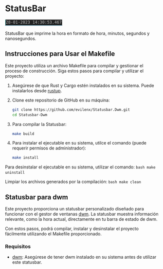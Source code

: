 # StatusBar 
![statusbar](/screenshot/picture.jpg) 

   StatusBar que imprime la hora en formato de hora, minutos, segundos y nanosegundos. 



## Instrucciones para Usar el Makefile

Este proyecto utiliza un archivo Makefile para compilar y gestionar el proceso de construcción. Siga estos pasos para compilar y utilizar el proyecto:

1. Asegúrese de que Rust y Cargo estén instalados en su sistema. Puede instalarlos desde [rustup](https://rustup.rs/).

2. Clone este repositorio de GitHub en su máquina:

   ```bash
   git clone https://github.com/evilenx/Statusbar.Dwm.git
   cd Statusbar-Dwm
   ```
3. Para compilar la Statusbar:

   ```bash
   make build
   ```

4. Para instalar el ejecutable en su sistema, utilce el comando (puede requerir permisos de administrador):

      ```bash
      make install 
      ```

Para desinstalar el ejecutable en su sistema, utilizar el comando: 
      ```bash
      make uninstall 
      ```

Limpiar los archivos generados por la compilación: 
      ```bash
      make clean  
      ```
## Statusbar para dwm

Este proyecto proporciona un statusbar personalizado diseñado para funcionar con el gestor de ventanas [dwm](https://dwm.suckless.org/). La statusbar muestra información relevante, como la hora actual, directamente en tu barra de estado de dwm.

Con estos pasos, podrá compilar, instalar y desinstalar el proyecto fácilmente utilizando el Makefile proporcionado.

### Requisitos

   - [dwm](https://dwm.suckless.org/): Asegúrese de tener dwm instalado en su sistema antes de utilizar este statusbar.


